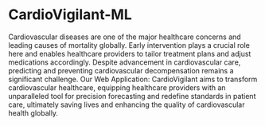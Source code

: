# CardioVigilant-ML

Cardiovascular diseases are one of the major healthcare concerns and leading causes of mortality globally. Early intervention plays a crucial role here and enables healthcare providers to tailor treatment plans and adjust medications accordingly. Despite advancement in cardiovascular care, predicting and preventing cardiovascular decompensation remains a significant challenge.
Our Web Application: CardioVigilant aims to transform cardiovascular healthcare, equipping healthcare providers with an unparalleled tool for precision forecasting and redefine standards in patient care, ultimately saving lives and enhancing the quality of cardiovascular health globally.
